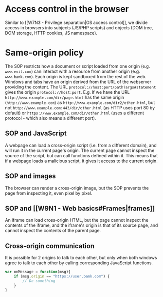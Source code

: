 # Access control in the browser
Similar to [[W7N3 - Privilege separation|OS access control]], we divide access in browsers into subjects (JS/PHP scripts) and objects (DOM tree, DOM storage, HTTP cookies, JS namespace).
# Same-origin policy
The SOP restricts how a document or script loaded from one origin (e.g. `www.evil.com`) can interact with a resource from another origin (e.g. `www.bank.com`). Each origin is kept sandboxed from the rest of the web.
Windows and tabs have an origin derived from the URL of the webserver providing the content. The URL `protocol://host:port/path?args#statement` gives the origin `protocol://host:port`.
E.g.
If we have the URL `http://www.example.com/dir/page.html` has the same origin (`http://www.example.com`) as `http://www.example.com/dir2/other.html`, but not `http://www.example.com:443/dir/other.html` (as HTTP uses port 80 by default) or `https://www.example.com/dir/other.html` (uses a different protocol - which also means a different port).
## SOP and JavaScript
A webpage can load a cross-origin script (i.e. from a different domain), and will run it in the current page's origin. The current page cannot inspect the source of the script, but can call functions defined within it. This means that if a webpage loads a malicious script, it gives it access to the current origin.
## SOP and images
The browser can render a cross-origin image, but the SOP prevents the page from inspecting it, even pixel by pixel.
## SOP and [[W9N1 - Web basics#Frames|frames]]
An iframe can load cross-origin HTML, but the page cannot inspect the contents of the iframe, and the iframe's origin is that of its source page, and cannot inspect the contents of the parent page.
## Cross-origin communication
It is possible for 2 origins to talk to each other, but only when both windows agree to talk to each other by calling corresponding JavaScript functions.
```js
var onMessage = function(msg){
	if (msg.origin == "https://user.bank.com") {
		// Do something
	}
}
```
